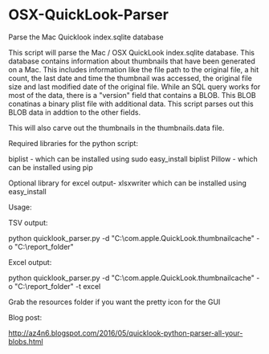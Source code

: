 # OSX-QuickLook-Parser
Parse the Mac Quicklook index.sqlite database

This script will parse the Mac / OSX QuickLook index.sqlite database. This database contains information about thumbnails that have been generated on a Mac. This includes information like the file path to the original file, a hit count, the last date and time the thumbnail was accessed, the original file size and last modified date of the original file.
While an SQL query works for most of the data, there is a "version" field that contains a BLOB. This BLOB conatinas a binary plist file with additional data. This script parses out this BLOB data in addtion to the other fields.

This will also carve out the thumbnails in the thumbnails.data file.

Required libraries for the python script:

biplist - which can be installed using sudo easy_install biplist
Pillow - which can be installed using pip


Optional library for excel output- xlsxwriter which can be installed using easy_install

Usage:

TSV output:

python quicklook_parser.py -d "C:\com.apple.QuickLook.thumbnailcache" -o "C:\report_folder"

Excel output:

python quicklook_parser.py -d "C:\com.apple.QuickLook.thumbnailcache" -o "C:\report_folder" -t excel

Grab the resources folder if you want the pretty icon for the GUI

Blog post:
 
http://az4n6.blogspot.com/2016/05/quicklook-python-parser-all-your-blobs.html

 

